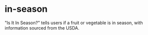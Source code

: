 # in-season
"Is It In Season?" tells users if a fruit or vegetable is in season, with information sourced from the USDA.
